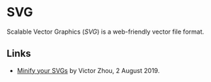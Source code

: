 # SVG

Scalable Vector Graphics (<dfn>SVG</dfn>) is a web-friendly vector file format.

## Links

-   [Minify your SVGs](https://victorzhou.com/blog/minify-svgs/) by Victor Zhou, 2 August 2019. 
